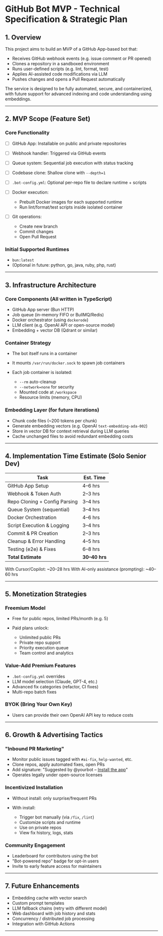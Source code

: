 # GitHub Bot MVP - Technical Specification & Strategic Plan

## 1. Overview

This project aims to build an MVP of a GitHub App-based bot that:

- Receives GitHub webhook events (e.g. issue comment or PR opened)
- Clones a repository in a sandboxed environment
- Runs user-defined scripts (e.g. lint, format, test)
- Applies AI-assisted code modifications via LLM
- Pushes changes and opens a Pull Request automatically

The service is designed to be fully automated, secure, and containerized, with future support for advanced indexing and code understanding using embeddings.

---

## 2. MVP Scope (Feature Set)

### Core Functionality

- [ ] GitHub App: Installable on public and private repositories
- [ ] Webhook handler: Triggered via GitHub events
- [ ] Queue system: Sequential job execution with status tracking
- [ ] Codebase clone: Shallow clone with `--depth=1`
- [ ] `.bot-config.yml`: Optional per-repo file to declare runtime + scripts
- [ ] Docker execution:

  - Prebuilt Docker images for each supported runtime
  - Run lint/format/test scripts inside isolated container

- [ ] Git operations:

  - Create new branch
  - Commit changes
  - Open Pull Request

### Initial Supported Runtimes

- `bun:latest`
- (Optional in future: python, go, java, ruby, php, rust)

---

## 3. Infrastructure Architecture

### Core Components (All written in TypeScript)

- GitHub App server (Bun HTTP)
- Job queue (in-memory FIFO or BullMQ/Redis)
- Docker orchestrator (using `dockerode`)
- LLM client (e.g. OpenAI API or open-source model)
- Embedding + vector DB (Qdrant or similar)

### Container Strategy

- The bot itself runs in a container
- It mounts `/var/run/docker.sock` to spawn job containers
- Each job container is isolated:

  - `--rm` auto-cleanup
  - `--network=none` for security
  - Mounted code at `/workspace`
  - Resource limits (memory, CPU)

### Embedding Layer (for future iterations)

- Chunk code files (\~200 tokens per chunk)
- Generate embedding vectors (e.g. OpenAI `text-embedding-ada-002`)
- Store in vector DB for context retrieval during LLM queries
- Cache unchanged files to avoid redundant embedding costs

---

## 4. Implementation Time Estimate (Solo Senior Dev)

| Task                          | Est. Time     |
| ----------------------------- | ------------- |
| GitHub App Setup              | 4–6 hrs       |
| Webhook & Token Auth          | 2–3 hrs       |
| Repo Cloning + Config Parsing | 3–4 hrs       |
| Queue System (sequential)     | 3–4 hrs       |
| Docker Orchestration          | 4–6 hrs       |
| Script Execution & Logging    | 3–4 hrs       |
| Commit & PR Creation          | 2–3 hrs       |
| Cleanup & Error Handling      | 4–5 hrs       |
| Testing (e2e) & Fixes         | 6–8 hrs       |
| **Total Estimate**            | **30–40 hrs** |

With Cursor/Copilot: \~20–28 hrs
With AI-only assistance (prompting): \~40–60 hrs

---

## 5. Monetization Strategies

### Freemium Model

- Free for public repos, limited PRs/month (e.g. 5)
- Paid plans unlock:

  - Unlimited public PRs
  - Private repo support
  - Priority execution queue
  - Team control and analytics

### Value-Add Premium Features

- `.bot-config.yml` overrides
- LLM model selection (Claude, GPT-4, etc.)
- Advanced fix categories (refactor, CI fixes)
- Multi-repo batch fixes

### BYOK (Bring Your Own Key)

- Users can provide their own OpenAI API key to reduce costs

---

## 6. Growth & Advertising Tactics

### "Inbound PR Marketing"

- Monitor public issues tagged with `#ai-fix`, `help-wanted`, etc.
- Clone repos, apply automated fixes, open PRs
- Add signature: "Suggested by @yourbot – [Install the app](https://...)"
- Operates legally under open-source licenses

### Incentivized Installation

- Without install: only surprise/frequent PRs
- With install:

  - Trigger bot manually (via `/fix`, `/lint`)
  - Customize scripts and runtime
  - Use on private repos
  - View fix history, logs, stats

### Community Engagement

- Leaderboard for contributors using the bot
- "Bot-powered repo" badge for opt-in users
- Invite to early feature access for maintainers

---

## 7. Future Enhancements

- Embedding cache with vector search
- Custom prompt templates
- LLM fallback chains (retry with different model)
- Web dashboard with job history and stats
- Concurrency / distributed job processing
- Integration with GitHub Actions

---
